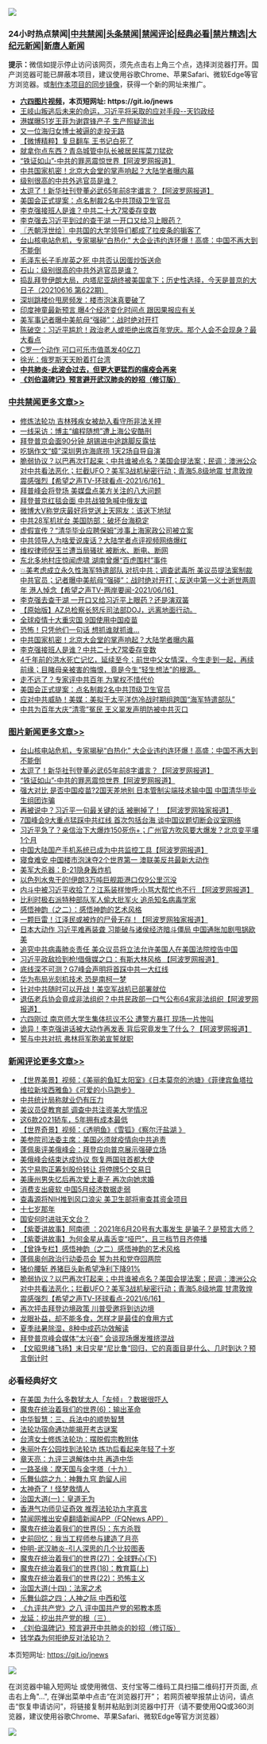 ![](https://raw.githubusercontent.com/fqnews/bnews/master/64photo/fqnews-qr.jpg)

<div id="tt">
<h3>24小时热点禁闻|<a href="#%E4%B8%AD%E5%85%B1%E7%A6%81%E9%97%BB%E6%9B%B4%E5%A4%9A%E6%96%87%E7%AB%A0">中共禁闻</a>|<a href="#%E5%9B%BE%E7%89%87%E6%96%B0%E9%97%BB%E6%9B%B4%E5%A4%9A%E6%96%87%E7%AB%A0">头条禁闻</a>|<a href="#%E6%96%B0%E9%97%BB%E8%AF%84%E8%AE%BA%E6%9B%B4%E5%A4%9A%E6%96%87%E7%AB%A0">禁闻评论|<a href="#%E5%BF%85%E7%9C%8B%E7%BB%8F%E5%85%B8%E5%A5%BD%E6%96%87">经典必看|<a href="/video.md#%E7%A6%81%E7%89%87%E7%B2%BE%E9%80%89">禁片精选</a>|<a href="https://github.com/fqnews/djy/blob/master/gb/nf1351518.md#1">大纪元新闻</a>|<a href="https://github.com/fqnews/ntdtv/blob/master/gb/prog204.md#1">新唐人新闻</a></h3>
<div><b>提示：</b>微信如提示停止访问该网页，须先点击右上角三个点，选择浏览器打开。国产浏览器可能已屏蔽本项目，建议使用谷歌Chrome、苹果Safari、微软Edge等官方浏览器。或<a href="https://github.com/fqnews/bnews/blob/master/%E5%88%B6%E4%BD%9Cgit%E7%A6%81%E9%97%BB%E9%95%9C%E5%83%8F.md">制作本项目的同步镜像</a>，获得一个新的网址来推广。</div>
<ul>
<li><b><a href="http://d1.bdrive.tk/64.mp4" target="_blank">六四图片视频</a>，本页短网址: https://git.io/jnews</b></li>
<li><a href="/bannedvideo/20210616/1567917.md">王岐山叛逃后未来的命运，习近平将采取的应对手段--天钧政经</a></li>
<li><a href="/yule/20210616/1567573.md">港媒曝51岁王菲为谢霆锋产子 生产照疑流出</a></li>
<li><a href="/cnnews/20210616/1567646.md">又一位海归女博士被逼的走投无路</a></li>
<li><a href="/comments/20210616/1567738.md">【微博精粹】复旦翻车 王书记白死了</a></li>
<li><a href="/cbnews/20210616/1567734.md">就拿你点东西？青岛城管中队长被居民挥菜刀猛砍</a></li>
<li><a href="/topimagenews/20210616/1567674.md">“铁证如山”-中共的罪恶震惊世界【阿波罗网报道】</a></li>
<li><a href="/cbnews/20210616/1567958.md">中共国家机密！北京大会堂的掌声响起？大陆学者曝内幕</a></li>
<li><a href="/ssgc/20210616/1568047.md">级别很高的中共外逃官员是谁？</a></li>
<li><a href="/topimagenews/20210616/1567809.md">太逗了！新华社刊登董必武65年前8字谶言？【阿波罗网报道】</a></li>
<li><a href="/cbnews/20210616/1567925.md">美国会正式提案：点名制裁2名中共顶级卫生官员</a></li>
<li><a href="/cbnews/20210616/1567957.md">李克强接班人是谁？中共二十大7常委存变数</a></li>
<li><a href="/comments/20210616/1567946.md">李克强去习近平到过的查干湖 一开口又给习上眼药？</a></li>
<li><a href="/ssgc/20210616/1567624.md">〖兲朝浮世绘〗中共国的大学领导们都成了拉皮条的掮客了</a></li>
<li><a href="/topimagenews/20210616/1567991.md">台山核电站危机，专家揭秘“白热化” 大企业违约连环爆！高盛：中国不再大到不能倒</a></li>
<li><a href="/cnnews/20210616/1567976.md">毛泽东长子毛岸英之死 中共否认因蛋炒饭送命</a></li>
<li><a href="/comments/20210616/1567723.md">石山：级别很高的中共外逃官员是谁？</a></li>
<li><a href="/bannedvideo/20210616/1567943.md">捣乱拜登伊朗大局，内塔尼亚胡终被美国拿下；历史性选择，今天是普京的大日子（20210616 第622期）</a></li>
<li><a href="/finance/20210616/1567966.md">深圳跳楼价甩房频发：楼市泡沫真要破了</a></li>
<li><a href="/cnnews/20210616/1567749.md">印度神童最新预言 曝4个经济变化时间点 跟因果报应有关</a></li>
<li><a href="/cbnews/20210616/1567810.md">美军事记者曝中美航母“强碰”：战时绝对开打</a></li>
<li><a href="/bannedvideo/20210616/1567990.md">陈破空：习近平尴尬！政治老人或拒绝出席百年党庆。那个人会不会现身？最大看点</a></li>
<li><a href="/cnnews/20210616/1568004.md">C罗一个动作 可口可乐市值蒸发40亿刀</a></li>
<li><a href="/baitai/20210616/1567854.md">徐光：俄罗斯天天盼着打台湾</a></li>
<li><b><a href="/comments/20200211/1275071.md" target="_blank">中共肺炎-此波会过去，但更大更猛烈的瘟疫会再来</a></b></li>
<li><b><a href="/comments/20200207/1272816.md" target="_blank">《刘伯温碑记》预言避开武汉肺炎的妙招（修订版）</a></b></li>
</ul>
</div>

<div class="catlist">
<h3><a href="/cbnews/" target="_blank">中共禁闻</a><span><a href="/cbnews/" target="_blank" rel="nofollow">更多文章>></a></span></h3>
<ul>
<li><a href="/cbnews/20210617/1568261.md" target="_blank">修炼法轮功 吉林残疾女被劫入看守所非法关押</a></li>
<li><a href="/cbnews/20210617/1568241.md" target="_blank">一线采访：博主“编程随想”遭上海公安酷刑</a></li>
<li><a href="/cbnews/20210617/1568226.md" target="_blank">拜登普京会面90分钟 胡锡进中途跳脚反露怯</a></li>
<li><a href="/cbnews/20210617/1568217.md" target="_blank">吃锅作文“蟑”深圳男诈海底捞 1天2场自导自演</a></li>
<li><a href="/comments/20210617/1568186.md" target="_blank">脆弱协议？以巴再次打起来；中共谁被点名？美国会提法案；民调：澳洲公众对中共看法恶化；拦截UFO？美军3战机秘密行动；青海5.8级地震 甘肃敦煌震感强烈【希望之声TV-环球看点-2021/6/16】</a></li>
<li><a href="/cbnews/20210616/1568135.md" target="_blank">拜普峰会将登场 美媒盘点美方关注的八大问题</a></li>
<li><a href="/cbnews/20210616/1568134.md" target="_blank">拜登普京红毯会面 中共战狼急喊中俄友谊</a></li>
<li><a href="/cbnews/20210616/1568133.md" target="_blank">微博大V称党庆最好将党送上天网友：该送下地狱</a></li>
<li><a href="/cbnews/20210616/1568101.md" target="_blank">中共28军机扰台 美国防部：破坏台海稳定</a></li>
<li><a href="/cbnews/20210616/1568073.md" target="_blank">虚假宣传？“清华毕业应聘保姆”涉事上海家政公司被立案</a></li>
<li><a href="/cbnews/20210616/1568072.md" target="_blank">中共领导人为啥爱说废话？大陆学者点评视频网络爆红</a></li>
<li><a href="/cbnews/20210616/1568071.md" target="_blank">维权律师倪玉兰遭当局骚扰 被断水、断电、断网</a></li>
<li><a href="/cbnews/20210616/1568056.md" target="_blank">东北多地村庄惊闻虎啸 湖南曾爆“百虎围村”事件</a></li>
<li><a href="/comments/20210616/1568037.md" target="_blank">💥美考虑成立永久性海军特遣部队 对抗中共；调查武毒所 美议员提法案制裁中共官员；记者曝中美航母“强碰”：战时绝对开打；反送中第一义士逝世两周年 港人悼念【希望之声TV-两岸要闻-2021/06/16】</a></li>
<li><a href="/cbnews/20210616/1568036.md" target="_blank">李克强去查干湖 一开口又给习近平上眼药？还是演双簧</a></li>
<li><a href="/comments/20210616/1568034.md" target="_blank">【原始版】AZ总检察长怒斥司法部DOJ，远离地面行动。</a></li>
<li><a href="/cbnews/20210616/1568001.md" target="_blank">全球疫情十大重灾国 9国使用中国疫苗</a></li>
<li><a href="/cbnews/20210616/1567964.md" target="_blank">恐怖！只凭他们一句话 想抓谁就抓谁…</a></li>
<li><a href="/cbnews/20210616/1567958.md" target="_blank">中共国家机密！北京大会堂的掌声响起？大陆学者曝内幕</a></li>
<li><a href="/cbnews/20210616/1567957.md" target="_blank">李克强接班人是谁？中共二十大7常委存变数</a></li>
<li><a href="/comments/20210616/1567956.md" target="_blank">4千年前的洪水死亡记忆，延续至今；前世中父女情深，今生走到一起，再续前缘；目睹母亲被害的悔恨，竟是今生“轻生想法”的根源。</a></li>
<li><a href="/cbnews/20210616/1567939.md" target="_blank">走不远了？专家评中共百年 为掌权不惜代价</a></li>
<li><a href="/cbnews/20210616/1567925.md" target="_blank">美国会正式提案：点名制裁2名中共顶级卫生官员</a></li>
<li><a href="/cbnews/20210616/1567924.md" target="_blank">应对中共威胁！美媒：美拟于太平洋仿冷战时期组跨国“海军特遣部队”</a></li>
<li><a href="/cbnews/20210616/1567923.md" target="_blank">中共为百年大庆“清零”冤民 王义翠发声明防被中共灭口</a></li>

</ul>
</div>
<div class="catlist">
<h3><a href="/topimagenews/" target="_blank">图片新闻</a><span><a href="/topimagenews/" target="_blank" rel="nofollow">更多文章>></a></span></h3>
<ul>
<li><a href="/topimagenews/20210616/1567991.md" target="_blank">台山核电站危机，专家揭秘“白热化” 大企业违约连环爆！高盛：中国不再大到不能倒</a></li>
<li><a href="/topimagenews/20210616/1567809.md" target="_blank">太逗了！新华社刊登董必武65年前8字谶言？【阿波罗网报道】</a></li>
<li><a href="/topimagenews/20210616/1567674.md" target="_blank">“铁证如山”-中共的罪恶震惊世界【阿波罗网报道】</a></li>
<li><a href="/topimagenews/20210615/1567286.md" target="_blank">强大对比 是否中国疫苗?2国天差地别 日本管制尖端技术输中国 中国清华毕业生组团诈骗</a></li>
<li><a href="/topimagenews/20210615/1567099.md" target="_blank">再被说中？习近平一句最关键的话 被删掉了！ 【阿波罗网独家报道】</a></li>
<li><a href="/topimagenews/20210614/1566582.md" target="_blank">7国峰会9大重点猛踩中共红线 首次包括台海 谈中国议题切断会议室网络</a></li>
<li><a href="/topimagenews/20210614/1566288.md" target="_blank">习近平急了？亲信治下大爆炸150死伤+；广州官方吹风要大爆发？北京变平壤1个月</a></li>
<li><a href="/topimagenews/20210614/1566204.md" target="_blank">中国大陆国产手机系统已成为中共监控工具【阿波罗网报道】</a></li>
<li><a href="/topimagenews/20210614/1566191.md" target="_blank">寝食难安 中国楼市泡沫夺2个世界第一 澳联美反共最新大动作</a></li>
<li><a href="/topimagenews/20210613/1565974.md" target="_blank">美军大杀器：B-21隐身轰炸机</a></li>
<li><a href="/topimagenews/20210613/1565965.md" target="_blank">以色列水鬼干的!伊朗3万吨巨舰距港口仅9公里沉没</a></li>
<li><a href="/topimagenews/20210613/1565945.md" target="_blank">内斗中被习近平收拾了？江系装样惨呼:小骂大帮忙也不行 【阿波罗网报道】</a></li>
<li><a href="/topimagenews/20210613/1565758.md" target="_blank">比利时极右派特种部队军人偷大批军火 追杀知名病毒学家</a></li>
<li><a href="/comments/20210612/1565472.md" target="_blank">感悟神韵（之二）：感悟神韵的艺术风格</a></li>
<li><a href="/topimagenews/20210612/1565301.md" target="_blank">一颗巨雷！江泽民或被炸的尸骨无存！【阿波罗网独家报道】</a></li>
<li><a href="/topimagenews/20210611/1564833.md" target="_blank">日本大动作 习近平难再装聋 习能破与诸侯经济暗斗僵局 中国通胀加剧甩锅欧美</a></li>
<li><a href="/topimagenews/20210611/1564685.md" target="_blank">追究中共病毒肺炎责任 美众议员将立法允许美国人在美国法院控告中国</a></li>
<li><a href="/topimagenews/20210611/1564647.md" target="_blank">习近平政敌捡到枪!借俄媒之口：有斯大林风格 【阿波罗网报道】</a></li>
<li><a href="/topimagenews/20210609/1563248.md" target="_blank">底线深不可测？G7峰会声明将首踩中共一大红线</a></li>
<li><a href="/topimagenews/20210609/1563122.md" target="_blank">华为布局光刻机技术 恐是南柯一梦</a></li>
<li><a href="/topimagenews/20210608/1562813.md" target="_blank">针对中共随时可以开战！美空军战机已部署就位</a></li>
<li><a href="/topimagenews/20210608/1562650.md" target="_blank">退伍老兵协会竟成非法组织？中共民政部一口气公布64家非法组织【阿波罗网报道】</a></li>
<li><a href="/topimagenews/20210608/1562320.md" target="_blank">六四刚过 南京师大学生集体抗议不公 遭警方暴打 现场一片惨叫</a></li>
<li><a href="/topimagenews/20210608/1562319.md" target="_blank">诡异！李克强讲话被大动作再发表 背后究竟发生了什么？【阿波罗网报道】</a></li>
<li><a href="/topimagenews/20210608/1562318.md" target="_blank">誓与中共对抗 弗林将军胞弟宣誓就职</a></li>

</ul>
</div>
<div class="catlist">
<h3><a href="/comments/" target="_blank">新闻评论</a><span><a href="/comments/" target="_blank" rel="nofollow">更多文章>></a></span></h3>
<ul>
<li><a href="/comments/20210617/1568259.md" target="_blank">【世界美景】视频：《美丽的鱼缸太阳室》《日本莫奈的池塘》《菲律宾鱼塔拉维拉新埃西雅鱼》《可爱的小马跑步》</a></li>
<li><a href="/comments/20210617/1568253.md" target="_blank">中共统计局称就业仍有压力</a></li>
<li><a href="/comments/20210617/1568235.md" target="_blank">美议员促教育部 调查中共注资美大学情况</a></li>
<li><a href="/comments/20210617/1568234.md" target="_blank">这6款2021轿车，5年拥有成本最低</a></li>
<li><a href="/comments/20210617/1568227.md" target="_blank">【世界奇景】视频：《透明鱼》《雪狐》《察尔汗盐湖 》</a></li>
<li><a href="/comments/20210617/1568221.md" target="_blank">美参院司法委主席：美国必须就疫情向中共追责</a></li>
<li><a href="/comments/20210617/1568220.md" target="_blank">蓬佩奥评美俄峰会：拜登应向普京展示强硬立场</a></li>
<li><a href="/comments/20210617/1568219.md" target="_blank">美俄峰会结束达成协议 恢复两国驻首都大使</a></li>
<li><a href="/comments/20210617/1568212.md" target="_blank">苏宁易购正筹划股份转让 将停牌5个交易日</a></li>
<li><a href="/comments/20210617/1568209.md" target="_blank">美康州男失忆后再次爱上妻子 再次向她求婚</a></li>
<li><a href="/comments/20210617/1568208.md" target="_blank">消费支出疲软 中国5月经济数据走弱</a></li>
<li><a href="/comments/20210617/1568202.md" target="_blank">查毒源将NIH推到风口浪尖 美卫生部将审查其资金项目</a></li>
<li><a href="/comments/20210617/1568197.md" target="_blank">十七岁那年</a></li>
<li><a href="/comments/20210617/1568196.md" target="_blank">国安何时进驻天文台？</a></li>
<li><a href="/comments/20210617/1568195.md" target="_blank">【紫菱讲故事】阿南德 ：2021年6月20号有大事发生 是骗子？是预言大师？</a></li>
<li><a href="/comments/20210617/1568194.md" target="_blank">【紫菱讲故事】为何金星从毒舌变“哑巴”，且三档节目齐停播</a></li>
<li><a href="/comments/20210617/1568193.md" target="_blank">【曾铮专栏】感悟神韵（之二）感悟神韵的艺术风格</a></li>
<li><a href="/comments/20210617/1568192.md" target="_blank">蓬佩奥创政治行动委员会 誓为共和党夺回两院</a></li>
<li><a href="/comments/20210617/1568191.md" target="_blank">猪价腰斩 养猪巨头新希望净利下降91%</a></li>
<li><a href="/comments/20210617/1568186.md" target="_blank">脆弱协议？以巴再次打起来；中共谁被点名？美国会提法案；民调：澳洲公众对中共看法恶化；拦截UFO？美军3战机秘密行动；青海5.8级地震 甘肃敦煌震感强烈【希望之声TV-环球看点-2021/6/16】</a></li>
<li><a href="/comments/20210617/1568185.md" target="_blank">再次抨击拜登边境政策 川普受邀将到访边境</a></li>
<li><a href="/comments/20210617/1568184.md" target="_blank">龙眼补益，却不能多食，怎样才是最佳的食用方式</a></li>
<li><a href="/comments/20210617/1568183.md" target="_blank">夏季祛暑除湿，8种中成药功效解读</a></li>
<li><a href="/comments/20210617/1568177.md" target="_blank">拜登普京峰会媒体“太兴奋” 会谈现场爆发推挤混战</a></li>
<li><a href="/comments/20210617/1568176.md" target="_blank">【文昭思绪飞扬】末日灾星“尼比鲁”回归，它的真面目是什么、几时到达？预言倒计时</a></li>

</ul>
</div>

<div class="catlist">
<h3>必看经典好文</h3>
<ul>
<li><a href="/comments/20200427/1319933.md" target="_blank">在美国 为什么多数犹太人「左倾」？数据很吓人</a></li>
<li><a href="/topimagenews/20180524/947358.md" target="_blank">魔鬼在统治着我们的世界(6)：输出革命</a></li>
<li><a href="/comments/20200605/783248.md" target="_blank">中华智慧：三、兵法中的顺势智慧</a></li>
<li><a href="/tculture/20121025/73079.md" target="_blank">法轮功宿命通功能揭开考古谜案</a></li>
<li><a href="/cbnews/20200610/1342772.md" target="_blank">台湾女士修炼法轮功：摆脱假宗教附体</a></li>
<li><a href="/comments/20210216/1488271.md" target="_blank">朱丽叶在公园找到法轮功 炼功后看起来年轻了十岁</a></li>
<li><a href="/comments/20131119/1029445.md" target="_blank">章天亮：九评三退解体中共 再造中华</a></li>
<li><a href="/topimagenews/20180327/919935.md" target="_blank">一路圣缘：摩天国与金字塔（十九）</a></li>
<li><a href="/tculture/20170718/793528.md" target="_blank">乐舞仙踪之九：神舞九穹 韵留人间</a></li>
<li><a href="/ccpdope/20200907/1392129.md" target="_blank">太神奇了！怪梦救情人</a></li>
<li><a href="/cbnews/20180307/911097.md" target="_blank">治国大道(一)：皇道无为</a></li>
<li><a href="/comments/20200517/1330064.md" target="_blank">香港气功师见证奇效 推荐法轮功九字真言</a></li>
<li><a href="/comments/20200503/1322531.md" target="_blank">禁闻网推出安卓翻墙新闻APP（FQNews APP）</a></li>
<li><a href="/topimagenews/20180524/946967.md" target="_blank">魔鬼在统治着我们的世界(5)：东方杀戮</a></li>
<li><a href="/aomi/history/20141104/323033.md" target="_blank">史前回忆：我当工程师参与建造了月亮</a></li>
<li><a href="/comments/20200620/1347687.md" target="_blank">仲明-武汉肺炎-引人深思的几个比较图表</a></li>
<li><a href="/comments/20181224/1052333.md" target="_blank">魔鬼在统治着我们的世界(27)：全球野心(下)</a></li>
<li><a href="/topimagenews/20180701/965109.md" target="_blank">魔鬼在统治着我们的世界(18)：教育篇(上)</a></li>
<li><a href="/comments/20180804/981524.md" target="_blank">魔鬼在统治着我们的世界(22)：恐怖主义</a></li>
<li><a href="/cbnews/20180320/916962.md" target="_blank">治国大道(十四)：法家之术</a></li>
<li><a href="/tculture/20190101/791144.md" target="_blank">乐舞仙踪之四：人神之际 中西和弦</a></li>
<li><a href="/bookonline/20131116/201047.md" target="_blank">《九评共产党》之八 评中国共产党的邪教本质</a></li>
<li><a href="/comments/20200929/1405201.md" target="_blank">龙延：挖出共产党的根（三）</a></li>
<li><a href="/comments/20200207/1272816.md" target="_blank">《刘伯温碑记》预言避开中共肺炎的妙招（修订版）</a></li>
<li><a href="/comments/20210123/1473430.md" target="_blank">钱学森为何拒绝反对法轮功？</a></li>

</ul>
</div>

本页短网址: https://git.io/jnews

![](https://raw.githubusercontent.com/fqnews/bnews/master/64photo/fqnews-qr.jpg)

在浏览器中输入短网址 或使用微信、支付宝等二维码工具扫描二维码打开页面, 点击右上角"...", 在弹出菜单中点击“在浏览器打开”； 若网页被举报禁止访问，请点击“恢复申请访问”，将链接复制并粘贴到浏览器中打开（请不要使用QQ或360浏览器，建议使用谷歌Chrome、苹果Safari、微软Edge等官方浏览器）

![](https://raw.githubusercontent.com/fqnews/bnews/master/64photo/wx.jpg)